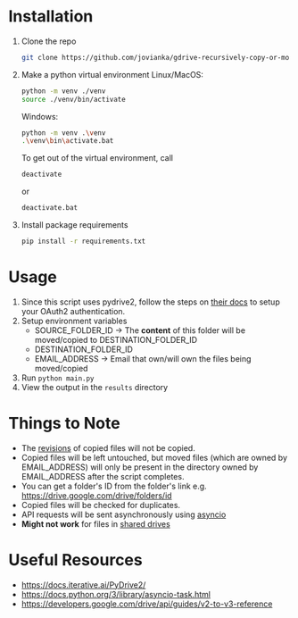 # Installation
1. Clone the repo
   ```sh
   git clone https://github.com/jovianka/gdrive-recursively-copy-or-move-files.git && cd gdrive-recursively-copy-or-move-files
   ```

2. Make a python virtual environment
Linux/MacOS:
   ```sh
   python -m venv ./venv
   source ./venv/bin/activate
   ```
   
   Windows:
   ```sh
   python -m venv .\venv
   .\venv\bin\activate.bat
   ```

   To get out of the virtual environment, call
   ```sh
   deactivate
   ```
   or
   ```sh
   deactivate.bat
   ```

4. Install package requirements
   ```sh
   pip install -r requirements.txt
   ```



# Usage
1. Since this script uses pydrive2, follow the steps on [their docs](https://docs.iterative.ai/PyDrive2/quickstart/) to setup your OAuth2 authentication.
2. Setup environment variables
   - SOURCE_FOLDER_ID -> The **content** of this folder will be moved/copied to DESTINATION_FOLDER_ID
   - DESTINATION_FOLDER_ID
   - EMAIL_ADDRESS -> Email that own/will own the files being moved/copied 
3. Run `python main.py`
4. View the output in the `results` directory



# Things to Note
- The [revisions](https://developers.google.com/drive/api/guides/change-overview) of copied files will not be copied.
- Copied files will be left untouched, but moved files (which are owned by EMAIL_ADDRESS) will only be present in the directory owned by EMAIL_ADDRESS after the script completes.
- You can get a folder's ID from the folder's link e.g. https://drive.google.com/drive/folders/id
- Copied files will be checked for duplicates.
- API requests will be sent asynchronously using [asyncio](https://docs.python.org/3/library/asyncio.html)
- **Might not work** for files in [shared drives](https://support.google.com/a/users/answer/7212025?hl=en)



# Useful Resources
- https://docs.iterative.ai/PyDrive2/
- https://docs.python.org/3/library/asyncio-task.html 
- https://developers.google.com/drive/api/guides/v2-to-v3-reference
